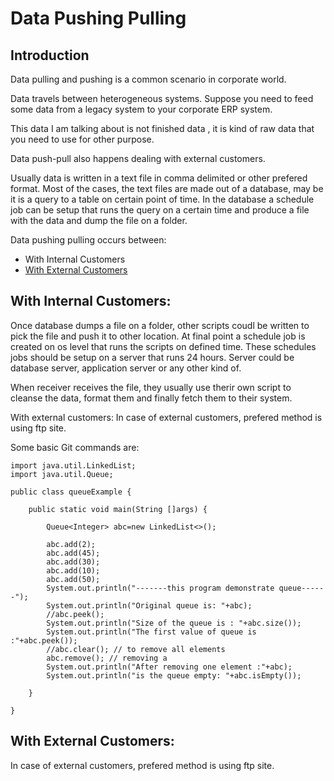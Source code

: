 # Data Pushing Pulling 

## Introduction 
Data pulling and pushing is a common scenario in corporate world. 

Data travels between heterogeneous systems. Suppose you need to feed some data from a legacy system to your corporate ERP system.

This data I am talking about is not finished data , it is kind of raw data  that you need to use for other purpose. 

Data push-pull also happens dealing with external customers. 


Usually data is written in a text file in comma delimited or other prefered format. Most of the cases, the text files are made out of a database, may be it is a query to a table on certain point of time. In the database a schedule job can be setup that runs the query on a certain time and produce a file with the data and dump the file on a folder. 

Data pushing pulling occurs between: 
- With Internal Customers 
- [With External Customers](#With-External-Customers)


## With Internal Customers: 
Once  database dumps a file on a folder, other scripts coudl be written to pick the file and push it to other location. At final point a schedule job is created on os level that runs the scripts on defined time. 
These schedules jobs should be setup on a server that runs 24 hours. Server could be database server, application server or any other kind of. 

When receiver receives the file, they usually use therir own script to cleanse the data, format them and finally fetch them to their system. 


With external customers: 
In case of external customers, prefered method is using ftp site.




Some basic Git commands are:
```
import java.util.LinkedList;
import java.util.Queue;

public class queueExample {
	
	public static void main(String []args) {
		
		Queue<Integer> abc=new LinkedList<>(); 
		
		abc.add(2); 
		abc.add(45); 
		abc.add(30);
		abc.add(10); 
		abc.add(50); 
		System.out.println("-------this program demonstrate queue------");
		System.out.println("Original queue is: "+abc);
		//abc.peek(); 
		System.out.println("Size of the queue is : "+abc.size());
		System.out.println("The first value of queue is :"+abc.peek());
		//abc.clear(); // to remove all elements 
		abc.remove(); // removing a 
		System.out.println("After removing one element :"+abc);
		System.out.println("is the queue empty: "+abc.isEmpty());
		
	}

}
```


## With External Customers: 
In case of external customers, prefered method is using ftp site. 
